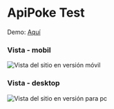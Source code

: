 
# ApiPoke Test

Demo: [Aquí](https://test-poke-api.netlify.app/)

### Vista - mobil

![Vista del sitio en versión móvil](https://res.cloudinary.com/dyqwtxenu/image/upload/v1674006226/Me/Captura_desde_2023-01-17_20-43-18_k24gwt.png)

### Vista - desktop

![Vista del sitio en versión para pc](https://res.cloudinary.com/dyqwtxenu/image/upload/v1674006567/Me/desktop_zxbscx.png)











